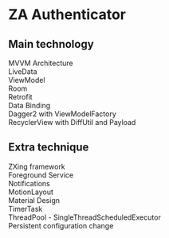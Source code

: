 # ZA Authenticator

## Main technology  
MVVM Architecture  
LiveData  
ViewModel  
Room  
Retrofit  
Data Binding  
Dagger2 with ViewModelFactory  
RecyclerView with DiffUtil and Payload  

## Extra technique  
ZXing framework  
Foreground Service  
Notifications    
MotionLayout  
Material Design  
TimerTask  
ThreadPool - SingleThreadScheduledExecutor  
Persistent configuration change  
